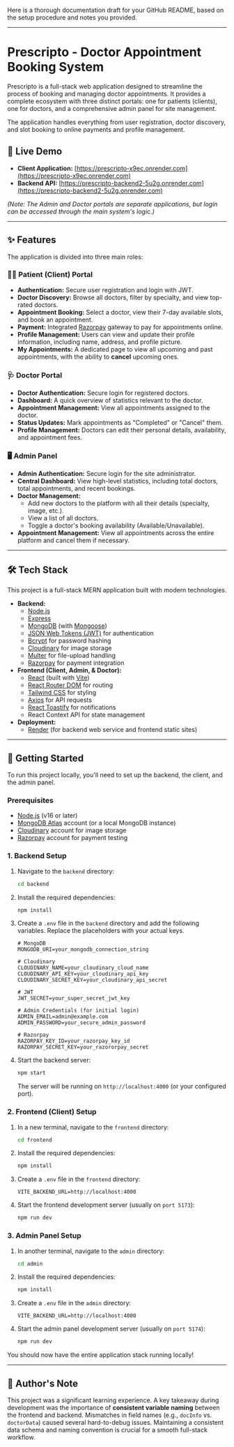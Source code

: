 Here is a thorough documentation draft for your GitHub README, based on the setup procedure and notes you provided.

-----

# Prescripto - Doctor Appointment Booking System

Prescripto is a full-stack web application designed to streamline the process of booking and managing doctor appointments. It provides a complete ecosystem with three distinct portals: one for patients (clients), one for doctors, and a comprehensive admin panel for site management.

The application handles everything from user registration, doctor discovery, and slot booking to online payments and profile management.

## 🔴 Live Demo

  * **Client Application:** [https://prescripto-x9ec.onrender.com](https://prescripto-x9ec.onrender.com)
  * **Backend API:** [https://prescripto-backend2-5u2g.onrender.com](https://prescripto-backend2-5u2g.onrender.com)

*(Note: The Admin and Doctor portals are separate applications, but login can be accessed through the main system's logic.)*

-----

## ✨ Features

The application is divided into three main roles:

### 👨‍⚕️ Patient (Client) Portal

  * **Authentication:** Secure user registration and login with JWT.
  * **Doctor Discovery:** Browse all doctors, filter by specialty, and view top-rated doctors.
  * **Appointment Booking:** Select a doctor, view their 7-day available slots, and book an appointment.
  * **Payment:** Integrated [Razorpay](https://razorpay.com/) gateway to pay for appointments online.
  * **Profile Management:** Users can view and update their profile information, including name, address, and profile picture.
  * **My Appointments:** A dedicated page to view all upcoming and past appointments, with the ability to **cancel** upcoming ones.

### 🩺 Doctor Portal

  * **Doctor Authentication:** Secure login for registered doctors.
  * **Dashboard:** A quick overview of statistics relevant to the doctor.
  * **Appointment Management:** View all appointments assigned to the doctor.
  * **Status Updates:** Mark appointments as "Completed" or "Cancel" them.
  * **Profile Management:** Doctors can edit their personal details, availability, and appointment fees.

### 🖥️ Admin Panel

  * **Admin Authentication:** Secure login for the site administrator.
  * **Central Dashboard:** View high-level statistics, including total doctors, total appointments, and recent bookings.
  * **Doctor Management:**
      * Add new doctors to the platform with all their details (specialty, image, etc.).
      * View a list of all doctors.
      * Toggle a doctor's booking availability (Available/Unavailable).
  * **Appointment Management:** View all appointments across the entire platform and cancel them if necessary.

-----

## 🛠️ Tech Stack

This project is a full-stack MERN application built with modern technologies.

  * **Backend:**
      * [Node.js](https://nodejs.org/)
      * [Express](https://expressjs.com/)
      * [MongoDB](https://www.mongodb.com/) (with [Mongoose](https://mongoosejs.com/))
      * [JSON Web Tokens (JWT)](https://jwt.io/) for authentication
      * [Bcrypt](https://www.npmjs.com/package/bcrypt) for password hashing
      * [Cloudinary](https://cloudinary.com/) for image storage
      * [Multer](https://www.npmjs.com/package/multer) for file-upload handling
      * [Razorpay](https://razorpay.com/) for payment integration
  * **Frontend (Client, Admin, & Doctor):**
      * [React](https://reactjs.org/) (built with [Vite](https://vitejs.dev/))
      * [React Router DOM](https://reactrouter.com/) for routing
      * [Tailwind CSS](https://tailwindcss.com/) for styling
      * [Axios](https://axios-http.com/) for API requests
      * [React Toastify](https://www.npmjs.com/package/react-toastify) for notifications
      * React Context API for state management
  * **Deployment:**
      * [Render](https://render.com/) (for backend web service and frontend static sites)

-----

## 🚀 Getting Started

To run this project locally, you'll need to set up the backend, the client, and the admin panel.

### Prerequisites

  * [Node.js](https://nodejs.org/en/download/) (v16 or later)
  * [MongoDB Atlas](https://www.mongodb.com/cloud/atlas) account (or a local MongoDB instance)
  * [Cloudinary](https://cloudinary.com/) account for image storage
  * [Razorpay](https://razorpay.com/) account for payment testing

### 1\. Backend Setup

1.  Navigate to the `backend` directory:

    ```bash
    cd backend
    ```

2.  Install the required dependencies:

    ```bash
    npm install
    ```

3.  Create a `.env` file in the `backend` directory and add the following variables. Replace the placeholders with your actual keys.

    ```env
    # MongoDB
    MONGODB_URI=your_mongodb_connection_string

    # Cloudinary
    CLOUDINARY_NAME=your_cloudinary_cloud_name
    CLOUDINARY_API_KEY=your_cloudinary_api_key
    CLOUDINARY_SECRET_KEY=your_cloudinary_api_secret

    # JWT
    JWT_SECRET=your_super_secret_jwt_key

    # Admin Credentials (for initial login)
    ADMIN_EMAIL=admin@example.com
    ADMIN_PASSWORD=your_secure_admin_password

    # Razorpay
    RAZORPAY_KEY_ID=your_razorpay_key_id
    RAZORPAY_SECRET_KEY=your_razororpay_secret
    ```

4.  Start the backend server:

    ```bash
    npm start
    ```

    The server will be running on `http://localhost:4000` (or your configured port).

### 2\. Frontend (Client) Setup

1.  In a new terminal, navigate to the `frontend` directory:
    ```bash
    cd frontend
    ```
2.  Install the required dependencies:
    ```bash
    npm install
    ```
3.  Create a `.env` file in the `frontend` directory:
    ```env
    VITE_BACKEND_URL=http://localhost:4000
    ```
4.  Start the frontend development server (usually on `port 5173`):
    ```bash
    npm run dev
    ```

### 3\. Admin Panel Setup

1.  In another terminal, navigate to the `admin` directory:
    ```bash
    cd admin
    ```
2.  Install the required dependencies:
    ```bash
    npm install
    ```
3.  Create a `.env` file in the `admin` directory:
    ```env
    VITE_BACKEND_URL=http://localhost:4000
    ```
4.  Start the admin panel development server (usually on `port 5174`):
    ```bash
    npm run dev
    ```

You should now have the entire application stack running locally\!

-----

## 📝 Author's Note

This project was a significant learning experience. A key takeaway during development was the importance of **consistent variable naming** between the frontend and backend. Mismatches in field names (e.g., `docInfo` vs. `doctorData`) caused several hard-to-debug issues. Maintaining a consistent data schema and naming convention is crucial for a smooth full-stack workflow.
